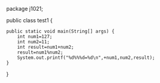 package j1021;

public class test1 {

	public static void main(String[] args) {
		int num1=127;
		int num2=11;
		int result=num1+num2;
		result=num1%num2;
		System.out.printf("%d%%%d=%d\n",+num1,num2,result);		
	}

}
